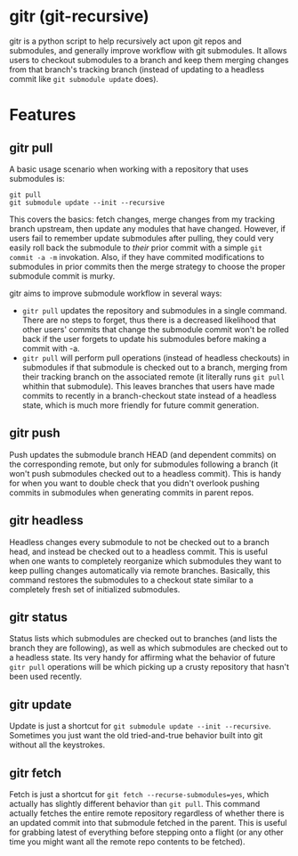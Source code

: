 gitr (git-recursive)
====================

gitr is a python script to help recursively act upon git repos and submodules, and generally improve workflow with git submodules.  It allows users to checkout submodules to a branch and keep them merging changes from that branch's tracking branch (instead of updating to a headless commit like `git submodule update` does).

Features
========

gitr pull
---------

A basic usage scenario when working with a repository that uses submodules is:

```
git pull
git submodule update --init --recursive
```

This covers the basics: fetch changes, merge changes from my tracking branch upstream, then update any modules that have changed.  However, if users fail to remember update submodules after pulling, they could very easily roll back the submodule to *their* prior commit with a simple `git commit -a -m` invokation.  Also, if they have commited modifications to submodules in prior commits then the merge strategy to choose the proper submodule commit is murky.

gitr aims to improve submodule workflow in several ways:
* `gitr pull` updates the repository and submodules in a single command.  There are no steps to forget, thus there is a decreased likelihood that other users' commits that change the submodule commit won't be rolled back if the user forgets to update his submodules before making a commit with -a.
* `gitr pull` will perform pull operations (instead of headless checkouts) in submodules if that submodule is checked out to a branch, merging from their tracking branch on the associated remote (it literally runs `git pull` whithin that submodule).  This leaves branches that users have made commits to recently in a branch-checkout state instead of a headless state, which is much more friendly for future commit generation.

gitr push
---------

Push updates the submodule branch HEAD (and dependent commits) on the corresponding remote, but only for submodules following a branch (it won't push submodules checked out to a headless commit).  This is handy for when you want to double check that you didn't overlook pushing commits in submodules when generating commits in parent repos.

gitr headless
-------------

Headless changes every submodule to not be checked out to a branch head, and instead be checked out to a headless commit.  This is useful when one wants to completely reorganize which submodules they want to keep pulling changes automatically via remote branches.  Basically, this command restores the submodules to a checkout state similar to a completely fresh set of initialized submodules.

gitr status
-----------

Status lists which submodules are checked out to branches (and lists the branch they are following), as well as which submodules are checked out to a headless state.  Its very handy for affirming what the behavior of future `gitr pull` operations will be which picking up a crusty repository that hasn't been used recently.

gitr update
-----------

Update is just a shortcut for `git submodule update --init --recursive`.  Sometimes you just want the old tried-and-true behavior built into git without all the keystrokes.

gitr fetch
----------

Fetch is just a shortcut for `git fetch --recurse-submodules=yes`, which actually has slightly different behavior than `git pull`.  This command actually fetches the entire remote repository regardless of whether there is an updated commit into that submodule fetched in the parent.  This is useful for grabbing latest of everything before stepping onto a flight (or any other time you might want all the remote repo contents to be fetched).